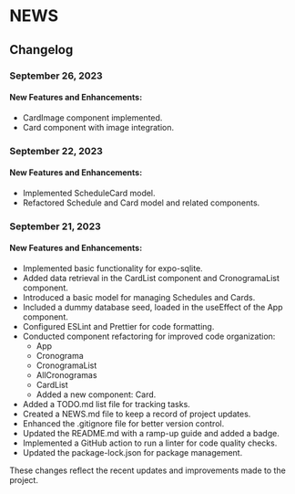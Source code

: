 # NEWS

## Changelog

### September 26, 2023

#### New Features and Enhancements:
- CardImage component implemented.
- Card component with image integration.

### September 22, 2023

#### New Features and Enhancements:

- Implemented ScheduleCard model.
- Refactored Schedule and Card model and related components.

### September 21, 2023

#### New Features and Enhancements:

- Implemented basic functionality for expo-sqlite.
- Added data retrieval in the CardList component and CronogramaList component.
- Introduced a basic model for managing Schedules and Cards.
- Included a dummy database seed, loaded in the useEffect of the App component.
- Configured ESLint and Prettier for code formatting.
- Conducted component refactoring for improved code organization:
  - App
  - Cronograma
  - CronogramaList
  - AllCronogramas
  - CardList
  - Added a new component: Card.
- Added a TODO.md list file for tracking tasks.
- Created a NEWS.md file to keep a record of project updates.
- Enhanced the .gitignore file for better version control.
- Updated the README.md with a ramp-up guide and added a badge.
- Implemented a GitHub action to run a linter for code quality checks.
- Updated the package-lock.json for package management.

These changes reflect the recent updates and improvements made to the project.
